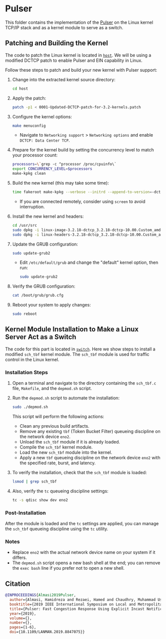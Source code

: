 Pulser
================================
This folder contains the implementation of the [Pulser](https://ieeexplore.ieee.org/document/8847075) on the Linux kernel TCP/IP stack and as a kernel module to serve as a switch.



## Patching and Building the Kernel
The code to patch the Linux kernel is located in [`host`](https://github.com/hamidralmasi/Pulser/tree/master/host). We will be using a modified DCTCP patch to enable Pulser and EIN capability in Linux.

Follow these steps to patch and build your new kernel with Pulser support:


1. Change into the extracted kernel source directory:
   ```bash
   cd host
   ```

2. Apply the patch:
   ```bash
   patch -p1 < 0001-Updated-DCTCP-patch-for-3.2-kernels.patch
   ```

3. Configure the kernel options:
   ```bash
   make menuconfig
   ```
   - Navigate to `Networking support` > `Networking options` and enable `DCTCP: Data Center TCP`.

4. Prepare for the kernel build by setting the concurrency level to match your processor count:
   ```bash
   processors=\`grep -c ^processor /proc/cpuinfo\`
   export CONCURRENCY_LEVEL=$processors
   make-kpkg clean
   ```

5. Build the new kernel (this may take some time):
   ```bash
   time fakeroot make-kpkg --verbose --initrd --append-to-version=-dctcp kernel_image kernel_headers
   ```
   - If you are connected remotely, consider using `screen` to avoid interruption.

6. Install the new kernel and headers:
   ```bash
   cd /usr/src
   sudo dpkg -i linux-image-3.2.18-dctcp_3.2.18-dctcp-10.00.Custom_amd64.deb
   sudo dpkg -i linux-headers-3.2.18-dctcp_3.2.18-dctcp-10.00.Custom_amd64.deb
   ```

7. Update the GRUB configuration:
   ```bash
   sudo update-grub2
   ```
   - Edit `/etc/default/grub` and change the "default" kernel option, then run:
     ```bash
     sudo update-grub2
     ```

8. Verify the GRUB configuration:
   ```bash
   cat /boot/grub/grub.cfg
   ```

9. Reboot your system to apply changes:
    ```bash
    sudo reboot
    ```
## Kernel Module Installation to Make a Linux Server Act as a Switch

The code for this part is located in [`switch`](https://github.com/hamidralmasi/Pulser/tree/master/switch). Here we show steps to install a modified `sch_tbf` kernel module. The `sch_tbf` module is used for traffic control in the Linux kernel.

### Installation Steps

1. Open a terminal and navigate to the directory containing the `sch_tbf.c` file, `Makefile`, and the `depmod.sh` script.

2. Run the `depmod.sh` script to automate the installation:
   ```bash
   sudo ./depmod.sh
   ```
   This script will perform the following actions:
   - Clean any previous build artifacts.
   - Remove any existing `tbf` (Token Bucket Filter) queueing discipline on the network device `eno2`.
   - Unload the `sch_tbf` module if it is already loaded.
   - Compile the `sch_tbf` kernel module.
   - Load the new `sch_tbf` module into the kernel.
   - Apply a new `tbf` queueing discipline on the network device `eno2` with the specified rate, burst, and latency.

3. To verify the installation, check that the `sch_tbf` module is loaded:
   ```bash
   lsmod | grep sch_tbf
   ```

4. Also, verify the `tc` queueing discipline settings:
   ```bash
   tc -s qdisc show dev eno2
   ```

### Post-Installation

After the module is loaded and the `tc` settings are applied, you can manage the `sch_tbf` queueing discipline using the `tc` utility.

### Notes

- Replace `eno2` with the actual network device name on your system if it differs.
- The `depmod.sh` script opens a new bash shell at the end; you can remove the `exec bash` line if you prefer not to open a new shell.


## Citation
```bib
@INPROCEEDINGS{Almasi2019Pulser,
  author={Almasi, Hamidreza and Rezaei, Hamed and Chaudhry, Muhammad Usama and Vamanan, Balajee},
  booktitle={2019 IEEE International Symposium on Local and Metropolitan Area Networks (LANMAN)}, 
  title={Pulser: Fast Congestion Response Using Explicit Incast Notifications for Datacenter Networks}, 
  year={2019},
  volume={},
  number={},
  pages={1-6},
  doi={10.1109/LANMAN.2019.8847075}}
```
